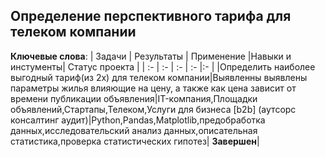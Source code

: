 
## Определение перспективного тарифа для телеком компании
**Ключевые слова**: 
| Задачи | Результаты | Применение |Навыки и инстументы| Статус проекта |
| :- | :- | :- | :- |:- |
|Определить наиболее выгодный тариф(из 2х) для телеком компании|Выявленны выявлены параметры жилья влияющие на цену, а также как цена зависит от времени публикации объявления|IT-компания,Площадки объявлений,Стартапы,Телеком,Услуги для бизнеса [b2b] (аутсорс консалтинг аудит)|Python,Pandas,Matplotlib,предобработка данных,исследовательский анализ данных,описательная статистика,проверка статистических гипотез| **Завершен**|
